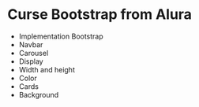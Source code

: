 <h1> Curse Bootstrap from Alura </h1>

<ul>
  <li>Implementation Bootstrap</li>
  <li>Navbar</li>
  <li>Carousel</li>
  <li>Display</li>
  <li>Width and height</li>
  <li>Color</li>
  <li>Cards</li>
  <li>Background</li>
</ul>
